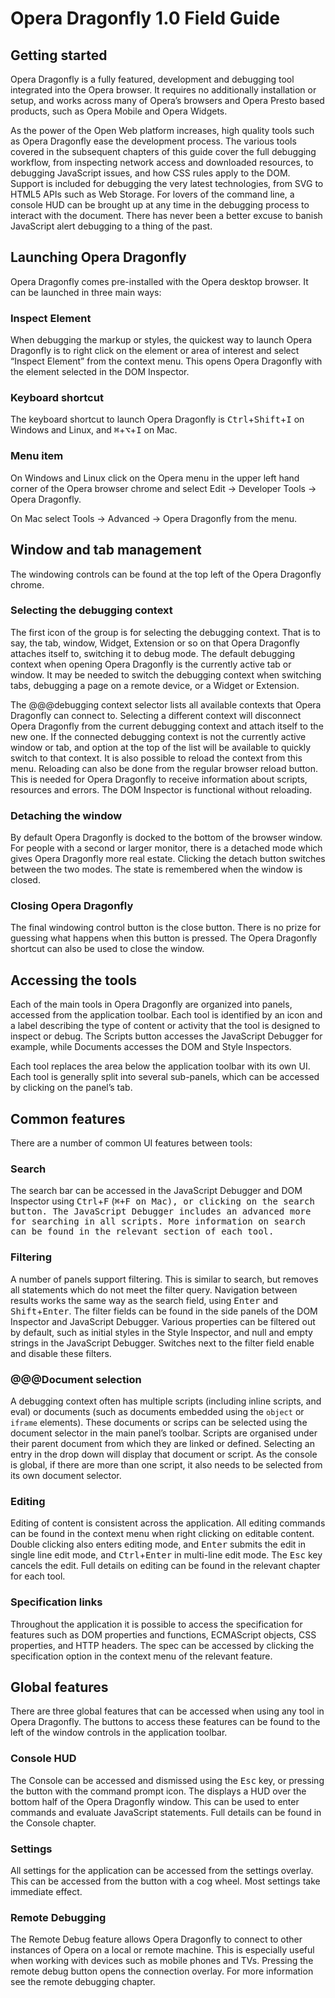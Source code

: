 # Opera Dragonfly 1.0 Field Guide

## Getting started

Opera Dragonfly is a fully featured, development and debugging tool integrated into the Opera browser. It requires no additionally installation or setup, and works across many of Opera’s browsers and Opera Presto based products, such as Opera Mobile and Opera Widgets.

As the power of the Open Web platform increases, high quality tools such as Opera Dragonfly ease the development process. The various tools covered in the subsequent chapters of this guide cover the full debugging workflow, from inspecting network access and downloaded resources, to debugging JavaScript issues, and how CSS rules apply to the DOM. Support is included for debugging the very latest technologies, from SVG to HTML5 APIs such as Web Storage. For lovers of the command line, a console HUD can be brought up at any time in the debugging process to interact with the document. There has never been a better excuse to banish JavaScript alert debugging to a thing of the past.

## Launching Opera Dragonfly

Opera Dragonfly comes pre-installed with the Opera desktop browser. It can be launched in three main ways:

### Inspect Element

When debugging the markup or styles, the quickest way to launch Opera Dragonfly is to right click on the element or area of interest and select <q>Inspect Element</q> from the context menu. This opens Opera Dragonfly with the element selected in the DOM Inspector.

### Keyboard shortcut

The keyboard shortcut to launch Opera Dragonfly is <kbd>Ctrl</kbd>+<kbd>Shift</kbd>+<kbd>I</kbd> on Windows and Linux, and <kbd>⌘</kbd>+<kbd>⌥</kbd>+<kbd>I</kbd> on Mac.

### Menu item

On Windows and Linux click on the Opera menu in the upper left hand corner of the Opera browser chrome and select Edit → Developer Tools → Opera Dragonfly.

On Mac select Tools → Advanced → Opera Dragonfly from the menu.

## Window and tab management

The windowing controls can be found at the top left of the Opera Dragonfly chrome. 

### Selecting the debugging context

The first icon of the group is for selecting the debugging context. That is to say, the tab, window, Widget, Extension or so on that Opera Dragonfly attaches itself to, switching it to debug mode. The default debugging context when opening Opera Dragonfly is the currently active tab or window. It may be needed to switch the debugging context when switching tabs, debugging a page on a remote device, or a Widget or Extension. 

The @@@debugging context selector lists all available contexts that Opera Dragonfly can connect to. Selecting a different context will disconnect Opera Dragonfly from the current debugging context and attach itself to the new one. If the connected debugging context is not the currently active window or tab, and option at the top of the list will be available to quickly switch to that context. It is also possible to reload the context from this menu. Reloading can also be done from the regular browser reload button. This is needed for Opera Dragonfly to receive information about scripts, resources and errors. The DOM Inspector is functional without reloading.

### Detaching the window

By default Opera Dragonfly is docked to the bottom of the browser window. For people with a second or larger monitor, there is a detached mode which gives Opera Dragonfly more real estate. Clicking the detach button switches between the two modes. The state is remembered when the window is closed.

### Closing Opera Dragonfly

The final windowing control button is the close button. There is no prize for guessing what happens when this button is pressed. The Opera Dragonfly shortcut can also be used to close the window.

## Accessing the tools

Each of the main tools in Opera Dragonfly are organized into panels, accessed from the application toolbar. Each tool is identified by an icon and a label describing the type of content or activity that the tool is designed to inspect or debug. The Scripts button accesses the JavaScript Debugger for example, while Documents accesses the DOM and Style Inspectors.

Each tool replaces the area below the application toolbar with its own UI. Each tool is generally split into several sub-panels, which can be accessed by clicking on the panel’s tab. 

## Common features

There are a number of common UI features between tools:

### Search

The search bar can be accessed in the JavaScript Debugger and DOM Inspector using <kbd>Ctrl</kbd>+<kbd>F</kbd> (<kbd><kbd>⌘</kbd>+<kbd>F</kbd> on Mac), or clicking on the search button. The JavaScript Debugger includes an advanced more for searching in all scripts. More information on search can be found in the relevant section of each tool.

### Filtering

A number of panels support filtering. This is similar to search, but removes all statements which do not meet the filter query. Navigation between results works the same way as the search field, using <kbd>Enter</kbd> and <kbd>Shift</kbd>+<kbd>Enter</kbd>. The filter fields can be found in the side panels of the DOM Inspector and JavaScript Debugger. Various properties can be filtered out by default, such as initial styles in the Style Inspector, and null and empty strings in the JavaScript Debugger. Switches next to the filter field enable and disable these filters. 


### @@@Document selection

A debugging context often has multiple scripts (including inline scripts, and eval) or documents (such as documents embedded using the <code>object</code> or <code>iframe</code> elements). These documents or scrips can be selected using the document selector in the main panel’s toolbar. Scripts are organised under their parent document from which they are linked or defined. Selecting an entry in the drop down will display that document or script. As the console is global, if there are more than one script, it also needs to be selected from its own document selector. 

### Editing

Editing of content is consistent across the application. All editing commands can be found in the context menu when right clicking on editable content. Double clicking also enters editing mode, and <kbd>Enter</kbd> submits the edit in single line edit mode, and <kbd>Ctrl</kbd>+<kbd>Enter</kbd> in multi-line edit mode. The <kbd>Esc</kbd> key cancels the edit. Full details on editing can be found in the relevant chapter for each tool.

### Specification links

Throughout the application it is possible to access the specification for features such as DOM properties and functions, ECMAScript objects, CSS properties, and HTTP headers. The spec can be accessed by clicking the specification option in the context menu of the relevant feature. 

## Global features

There are three global features that can be accessed when using any tool in Opera Dragonfly. The buttons to access these features can be found to the left of the window controls in the application toolbar.

### Console HUD

The Console can be accessed and dismissed using the <kbd>Esc</kbd> key, or pressing the button with the command prompt icon. The displays a HUD over the bottom half of the Opera Dragonfly window. This can be used to enter commands and evaluate JavaScript statements. Full details can be found in the Console chapter.

### Settings

All settings for the application can be accessed from the settings overlay. This can be accessed from the button with a cog wheel. Most settings take immediate effect. 

### Remote Debugging

The Remote Debug feature allows Opera Dragonfly to connect to other instances of Opera on a local or remote machine. This is especially useful when working with devices such as mobile phones and TVs. Pressing the remote debug button opens the connection overlay. For more information see the remote debugging chapter.